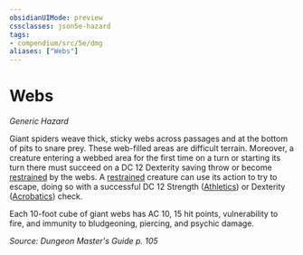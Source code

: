 ```yaml
---
obsidianUIMode: preview
cssclasses: json5e-hazard
tags:
- compendium/src/5e/dmg
aliases: ["Webs"]
---
```

# Webs
*Generic Hazard*  

Giant spiders weave thick, sticky webs across passages and at the bottom of pits to snare prey. These web-filled areas are difficult terrain. Moreover, a creature entering a webbed area for the first time on a turn or starting its turn there must succeed on a DC 12 Dexterity saving throw or become [restrained](Mechanics/Rules/conditions.md#Restrained) by the webs. A [restrained](Mechanics/Rules/conditions.md#Restrained) creature can use its action to try to escape, doing so with a successful DC 12 Strength ([Athletics](Mechanics/Rules/skills.md#Athletics)) or Dexterity ([Acrobatics](Mechanics/Rules/skills.md#Acrobatics)) check.

Each 10-foot cube of giant webs has AC 10, 15 hit points, vulnerability to fire, and immunity to bludgeoning, piercing, and psychic damage.

*Source: Dungeon Master's Guide p. 105*